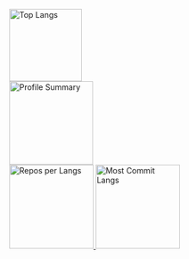 <p align="left">
  <a href="https://github.com/anuraghazra/github-readme-stats">
    <img alt="Top Langs" height="130px" src="https://github-readme-stats.vercel.app/api?username=VA-run23&show_icons=true&theme=tokyonight&hide=contribs&count_private=true" />
  </a><br/>
  <a href="https://github.com/vn7n24fzkq/github-profile-summary-cards">
    <img alt="Profile Summary" height="150px" src="https://github-profile-summary-cards.vercel.app/api/cards/profile-details?username=VA-run23&theme=solarized_dark" />
  </a><br/>
  <a href="https://github.com/vn7n24fzkq/github-profile-summary-cards">
    <img alt="Repos per Langs" height="151px" src="https://github-profile-summary-cards.vercel.app/api/cards/repos-per-language?username=VA-run23&theme=solarized_dark" />
  </a>
  <a href="https://github.com/vn7n24fzkq/github-profile-summary-cards">
    <img alt="Most Commit Langs" height="151px" src="https://github-profile-summary-cards.vercel.app/api/cards/most-commit-language?username=VA-run23&theme=solarized_dark" />
  </a>
</p>
